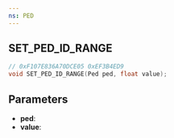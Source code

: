 ```yaml
---
ns: PED
---
```

## SET_PED_ID_RANGE

```c
// 0xF107E836A70DCE05 0xEF3B4ED9
void SET_PED_ID_RANGE(Ped ped, float value);
```

## Parameters
* **ped**:
* **value**:
